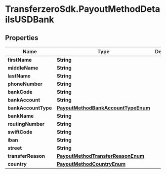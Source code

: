 # TransferzeroSdk.PayoutMethodDetailsUSDBank

## Properties
Name | Type | Description | Notes
------------ | ------------- | ------------- | -------------
**firstName** | **String** |  | 
**middleName** | **String** |  | [optional] 
**lastName** | **String** |  | 
**phoneNumber** | **String** |  | [optional] 
**bankCode** | **String** |  | [optional] 
**bankAccount** | **String** |  | [optional] 
**bankAccountType** | [**PayoutMethodBankAccountTypeEnum**](PayoutMethodBankAccountTypeEnum.md) |  | [optional] 
**bankName** | **String** |  | [optional] 
**routingNumber** | **String** |  | [optional] 
**swiftCode** | **String** |  | [optional] 
**iban** | **String** |  | [optional] 
**street** | **String** |  | [optional] 
**transferReason** | [**PayoutMethodTransferReasonEnum**](PayoutMethodTransferReasonEnum.md) |  | [optional] 
**country** | [**PayoutMethodCountryEnum**](PayoutMethodCountryEnum.md) |  | 


